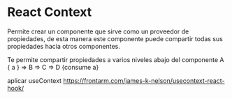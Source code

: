 # React Context

Permite crear un componente que sirve como un proveedor de propiedades,
de esta manera este componente puede compartir todas sus propiedades hacía 
otros componentes.

Te permite compartir propiedades a varios niveles abajo del componente
A { a } => B => C => D {consume a}


aplicar useContext
https://frontarm.com/james-k-nelson/usecontext-react-hook/